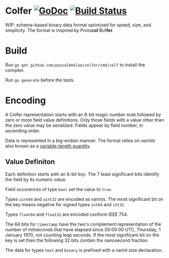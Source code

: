 # Colfer [![GoDoc](https://godoc.org/github.com/pascaldekloe/colfer?status.svg)](https://godoc.org/github.com/pascaldekloe/colfer) [![Build Status](https://travis-ci.org/pascaldekloe/colfer.svg?branch=master)](https://travis-ci.org/pascaldekloe/colfer)

WIP: schema-based binary data format optimized for speed, size, and simplicity.
The format is inspired by Proto**col** Buf**fer**.


# Build

Run `go get github.com/pascaldekloe/colfer/cmd/colf` to install the compiler.

Run `go generate` before the tests.


# Encoding

A Colfer representation starts with an 8-bit magic number `0x80` followed by
zero or more field value definitions. Only those fields with a value other than
the zero value may be serialized. Fields appear by field number, in ascending
order.

Data is represented in a big-endian manner. The format relies on *varints* also
known as a
[variable-length quantity](https://en.wikipedia.org/wiki/Variable-length_quantity).


## Value Definiton

Each definition starts with an 8-bit *key*. The 7 least significant bits
identify the field by its numeric value.

Field occurences of type `bool` set the value to `true`.

Types `uint64` and `uint32` are encoded as varints. The most significant bit on
the key means negative for signed types `int64` and `int32`.

Types `float64` and `float32` are encoded conform IEEE 754.

The 64 bits for `timestamp` have the two's complement representation of the
number of miliseconds that have elapsed since 00:00:00 UTC, Thursday, 1 January
1970, not counting leap seconds. If the most significant bit on the key is set
then the following 32 bits contain the nanosecond fraction.

The data for types `text` and `binary` is prefixed with a varint size
declaration.
